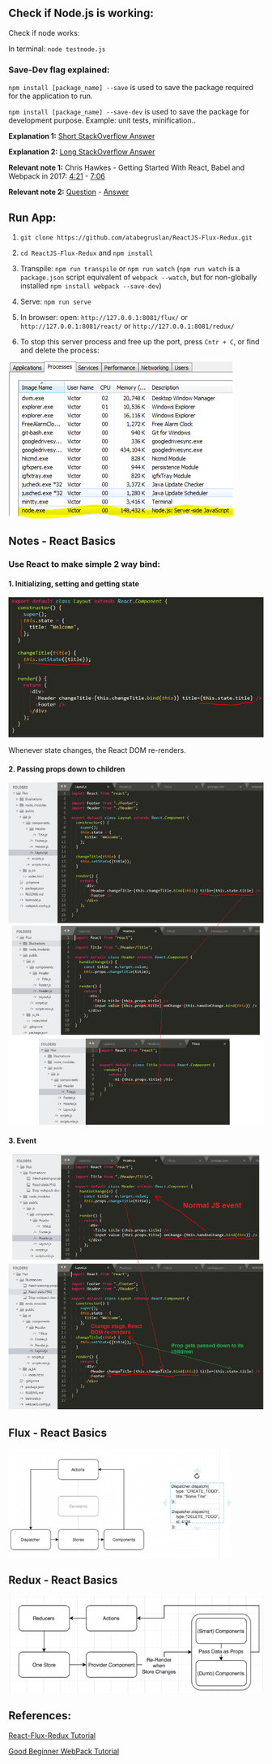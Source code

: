 ## Check if Node.js is working:

Check if node works:

In terminal: `node testnode.js`

### Save-Dev flag explained:

`npm install [package_name] --save`  is used to save the package required for the application to run.

`npm install [package_name] --save-dev` is used to save the package for development purpose. Example: unit tests, minification..

**Explanation 1:** [Short StackOverflow Answer](https://stackoverflow.com/questions/22891211/what-is-the-difference-between-save-and-save-dev)

**Explanation 2:** [Long StackOverflow Answer](https://stackoverflow.com/questions/33504641/whats-the-difference-between-save-and-save-dev-in-npm-install/33507291)

**Relevant note 1:** Chris Hawkes - Getting Started With React, Babel and Webpack in 2017: [4:21](https://www.youtube.com/watch?v=w5TupxbnnrM&t=261s) - [7:06](https://www.youtube.com/watch?v=w5TupxbnnrM&t=426s)

**Relevant note 2:** [Question](https://github.com/Microsoft/types-publisher/issues/81) - [Answer](https://github.com/Microsoft/types-publisher/issues/81#issuecomment-234051338)

## Run App:

1. `git clone https://github.com/atabegruslan/ReactJS-Flux-Redux.git`

2. `cd ReactJS-Flux-Redux` and `npm install`

3. Transpile:  `npm run transpile` or  `npm run watch` (`npm run watch` is a `package.json` script equivalent of `webpack --watch`, but for non-globally installed `npm install webpack --save-dev`)

4. Serve: `npm run serve`

5. In browser: open: `http://127.0.0.1:8081/flux/` or `http://127.0.0.1:8081/react/` or `http://127.0.0.1:8081/redux/`

6. To stop this server process and free up the port, press `Cntr + C`, or find and delete the process:

![Stop Webpack Dev Server](https://raw.githubusercontent.com/atabegruslan/ReactJS-Flux-Redux/master/Illustrations/Stop-webpack-dev-server.PNG "Stop Webpack Dev Server")

## Notes - React Basics

### Use React to make simple 2 way bind:

#### 1. Initializing, setting and getting state

![Initializing, setting and getting state](https://raw.githubusercontent.com/atabegruslan/ReactJS-Flux-Redux/master/Illustrations/React-state.PNG "Initializing, setting and getting state")

Whenever state changes, the React DOM re-renders.

#### 2. Passing props down to children

![Passing props down to children](https://raw.githubusercontent.com/atabegruslan/ReactJS-Flux-Redux/master/Illustrations/React-passing-props-down.PNG "Passing props down to children")

#### 3. Event

![Event](https://raw.githubusercontent.com/atabegruslan/ReactJS-Flux-Redux/master/Illustrations/Event.PNG "Event")

## Flux - React Basics

![Flux](https://raw.githubusercontent.com/atabegruslan/ReactJS-Flux-Redux/master/Illustrations/Flux.PNG "Event")

## Redux - React Basics

![Redux](https://raw.githubusercontent.com/atabegruslan/ReactJS-Flux-Redux/master/Illustrations/Redux.PNG "Event")

## References:

[React-Flux-Redux Tutorial](https://www.youtube.com/playlist?list=PLoYCgNOIyGABj2GQSlDRjgvXtqfDxKm5b)

[Good Beginner WebPack Tutorial](https://www.youtube.com/watch?v=9kJVYpOqcVU)
